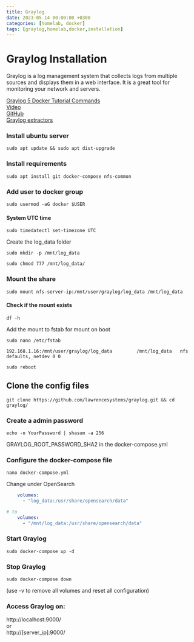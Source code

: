 ```yaml
---
title: Graylog
date: 2023-05-14 00:00:00 +0300
categories: [homelab, docker]
tags: [graylog,homelab,docker,installation]
---
```


# Graylog Installation

Graylog is a log management system that collects logs from multiple sources and displays them in a web interface. It is a great tool for monitoring your network and servers.

[Graylog 5 Docker Tutorial Commands](https://forums.lawrencesystems.com/t/graylog-5-docker-tutorial-commands/17611)<br>
[Video](https://youtu.be/DwYwrADwCmg)<br>
[GitHub](https://github.com/lawrencesystems/graylog)<br>
[Graylog extractors](https://github.com/lawrencesystems/graylog_extractors)


### Install ubuntu server

```shell
sudo apt update && sudo apt dist-upgrade
```

### Install requirements
```shell
sudo apt install git docker-compose nfs-common
```

### Add user to docker group
```shell
sudo usermod -aG docker $USER
```

#### System UTC time
```shell
sudo timedatectl set-timezone UTC
```

Create the log_data folder
```shell
sudo mkdir -p /mnt/log_data
```
```shell
sudo chmod 777 /mnt/log_data/
```

### Mount the share
```shell
sudo mount nfs-server-ip:/mnt/user/graylog/log_data /mnt/log_data
```

#### Check if the mount exists
```shell
df -h
```

Add the mount to fstab for mount on boot
```shell
sudo nano /etc/fstab
```
```
192.168.1.16:/mnt/user/graylog/log_data         /mnt/log_data   nfs defaults,_netdev 0 0
```
```shell
sudo reboot
```

## Clone the config files
```shell
git clone https://github.com/lawrencesystems/graylog.git && cd graylog/
```

### Create a admin password
```shell
echo -n YourPassword | shasum -a 256
```
GRAYLOG_ROOT_PASSWORD_SHA2 in the docker-compose.yml

### Configure the docker-compose file
```shell
nano docker-compose.yml
```
Change under OpenSearch
```yml
    volumes:
      - "log_data:/usr/share/opensearch/data"

# to
    volumes:
      - "/mnt/log_data:/usr/share/opensearch/data"

```


### Start Graylog
```shell
sudo docker-compose up -d
```

### Stop Graylog
```shell
sudo docker-compose down
```
(use -v to remove all volumes and reset all configuration)

### Access Graylog on:

http://localhost:9000/<br>
or<br>
http://[server_ip]:9000/
